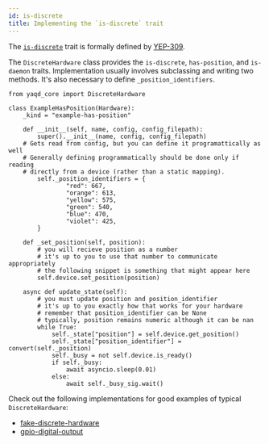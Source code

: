 ```yaml
---
id: is-discrete
title: Implementing the `is-discrete` trait
---
```


The [`is-discrete`](https://yaq.fyi/traits/is-discrete) trait is formally defined by [YEP-309](https://yeps.yaq.fyi/309).

The `DiscreteHardware` class provides the `is-discrete`, `has-position`, and `is-daemon` traits.
Implementation usually involves subclassing and writing two methods.
It's also necessary to define `_position_identifiers`.

```
from yaqd_core import DiscreteHardware

class ExampleHasPosition(Hardware):
    _kind = "example-has-position"

    def __init__(self, name, config, config_filepath):
        super().__init__(name, config, config_filepath)
	# Gets read from config, but you can define it programattically as well
	# Generally defining programmatically should be done only if reading
	# directly from a device (rather than a static mapping).
        self._position_identifiers = {
                "red": 667,
                "orange": 613,
                "yellow": 575,
                "green": 540,
                "blue": 470,
                "violet": 425,
        }

    def _set_position(self, position):
        # you will recieve position as a number
        # it's up to you to use that number to communicate appropriately
        # the following snippet is something that might appear here
        self.device.set_position(position)

    async def update_state(self):
        # you must update position and position_identifier
        # it's up to you exactly how that works for your hardware
        # remember that position_identifier can be None
        # typically, position remains numeric although it can be nan
        while True:
            self._state["position"] = self.device.get_position()
            self._state["position_identifier"] = convert(self._position)
            self._busy = not self.device.is_ready()
            if self._busy:
                await asyncio.sleep(0.01)
            else:
                await self._busy_sig.wait()
```

Check out the following implementations for good examples of typical `DiscreteHardware`:

- [fake-discrete-hardware](https://gitlab.com/yaq/yaqd-fakes/-/blob/master/yaqd_fakes/_fake_discrete_hardware.py)
- [gpio-digital-output](https://gitlab.com/yaq/yaqd-rpi-gpio/-/blob/master/yaqd_rpi_gpio/_gpio_digital_output.py)
